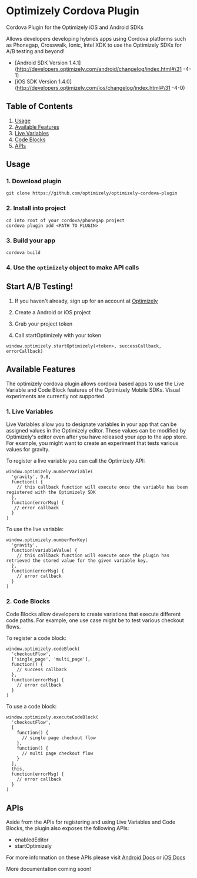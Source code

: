 # Optimizely Cordova Plugin

Cordova Plugin for the Optimizely iOS and Android SDKs

Allows developers developing hybrids apps using Cordova platforms such as Phonegap, Crosswalk, Ionic, Intel XDK to use the Optimizely SDKs for A/B
testing and beyond!

- [Android SDK Version 1.4.1](http://developers.optimizely.com/android/changelog/index.html#\31 -4-1)
- [iOS SDK Version 1.4.0](http://developers.optimizely.com/ios/changelog/index.html#\31 -4-0)

## Table of Contents
1. [Usage](#usage)
2. [Available Features](#available-features)
  1. [Live Variables](#live-variables)
  2. [Code Blocks](#code-blocks)
3. [APIs](#apis)


## Usage

### 1. Download plugin
```
git clone https://github.com/optimizely/optimizely-cordova-plugin
```

### 2. Install into project
```
cd into root of your cordova/phonegap project
cordova plugin add <PATH TO PLUGIN>
```

### 3. Build your app
```
cordova build
```

### 4. Use the `optimizely` object to make API calls


## Start A/B Testing!

1. If you haven't already, sign up for an account at [Optimizely](www.optimizely.com/mobile)

2. Create a Android or iOS project

3. Grab your project token

4. Call startOptimizely with your token
```
window.optimizely.startOptimizely(<token>, successCallback, errorCallback)
```

## Available Features
The optimizely cordova plugin allows cordova based apps to use the Live Variable and Code Block features of the Optimizely Mobile SDKs. Visual experiments are currently not supported.

### 1. Live Variables
Live Variables allow you to designate variables in your app that can be assigned values in the Optimizely editor. These values can be modified by Optimizely's editor even after you have released your app to the app store. For example, you might want to create an experiment that tests various values for gravity.

To register a live variable you can call the Optimizely API:
```
window.optimizely.numberVariable(
  'gravity', 9.8,
  function() {
    // this callback function will execute once the variable has been registered with the Optimizely SDK
  },
  function(errorMsg) {
   // error callback
  }
)
```

To use the live variable:
```
window.optimizely.numberForKey(
  'gravity',
  function(variableValue) {
    // this callback function will execute once the plugin has retrieved the stored value for the given variable key.
  },
  function(errorMsg) {
    // error callback
  }
)
```

### 2. Code Blocks
Code Blocks allow developers to create variations that execute different code paths. For example, one use case might be to test various checkout flows.

To register a code block:
```
window.optimizely.codeBlock(
  'checkoutFlow',
  ['single_page', 'multi_page'],
  function() {
    // success callback
  },
  function(errorMsg) {
    // error callback
  }
)
```

To use a code block:
```
window.optimizely.executeCodeBlock(
  'checkoutFlow',
  [
    function() {
      // single page checkout flow
    },
    function() {
      // multi page checkout flow
    }
  ],
  this,
  function(errorMsg) {
    // error callback
  }
)
```

## APIs
Aside from the APIs for registering and using Live Variables and Code Blocks, the plugin also exposes the following APIs:
- enabledEditor
- startOptimizely

For more information on these APIs please visit [Android Docs](http://developers.optimizely.com/android/reference/index.html) or [iOS Docs](http://developers.optimizely.com/ios/reference/index.html)

More documentation coming soon!
